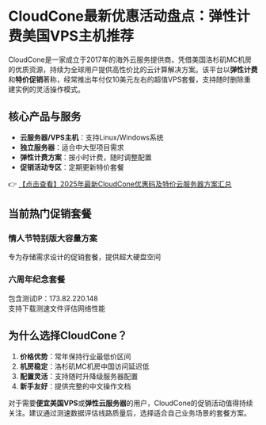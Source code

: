 # CloudCone最新优惠活动盘点：弹性计费美国VPS主机推荐

CloudCone是一家成立于2017年的海外云服务提供商，凭借美国洛杉矶MC机房的优质资源，持续为全球用户提供高性价比的云计算解决方案。该平台以**弹性计费**和**特价促销**著称，经常推出年付仅10美元左右的超值VPS套餐，支持随时删除重建实例的灵活操作模式。

## 核心产品与服务

- **云服务器/VPS主机**：支持Linux/Windows系统
- **独立服务器**：适合中大型项目需求
- **弹性计费方案**：按小时计费，随时调整配置
- **促销活动专区**：定期更新特价套餐

👉 [【点击查看】2025年最新CloudCone优惠码及特价云服务器方案汇总](https://bit.ly/Cloudcone)

## 当前热门促销套餐

### 情人节特别版大容量方案
专为存储需求设计的促销套餐，提供超大硬盘空间

### 六周年纪念套餐
包含测试IP：173.82.220.148  
支持下载测速文件评估网络性能

## 为什么选择CloudCone？

1. **价格优势**：常年保持行业最低价区间
2. **机房稳定**：洛杉矶MC机房中国访问延迟低
3. **配置灵活**：支持随时升降级服务器配置
4. **新手友好**：提供完整的中文操作文档

对于需要**便宜美国VPS**或**弹性云服务器**的用户，CloudCone的促销活动值得持续关注。建议通过测速数据评估线路质量后，选择适合自己业务场景的套餐方案。